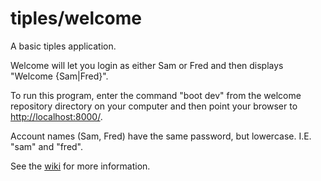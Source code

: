 # tiples/welcome
A basic tiples application.

Welcome will let you login as either Sam or Fred and then displays "Welcome {Sam|Fred}".

To run this program, enter the command "boot dev" from the welcome repository directory on your computer
and then point your browser to [http://localhost:8000/](http://localhost:8000/).

Account names (Sam, Fred) have the same password, but lowercase. I.E. "sam" and "fred".

See the [wiki](https://github.com/tiples/welcome/wiki) for more information.

